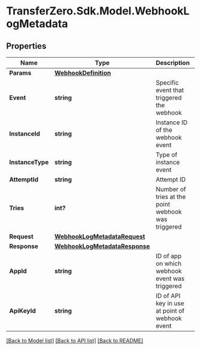 
# TransferZero.Sdk.Model.WebhookLogMetadata

## Properties

Name | Type | Description | Notes
------------ | ------------- | ------------- | -------------
**Params** | [**WebhookDefinition**](WebhookDefinition.md) |  | [optional] 
**Event** | **string** | Specific event that triggered the webhook | [optional] 
**InstanceId** | **string** | Instance ID of the webhook event | [optional] 
**InstanceType** | **string** | Type of instance event | [optional] 
**AttemptId** | **string** | Attempt ID | [optional] 
**Tries** | **int?** | Number of tries at the point webhook was triggered | [optional] 
**Request** | [**WebhookLogMetadataRequest**](WebhookLogMetadataRequest.md) |  | [optional] 
**Response** | [**WebhookLogMetadataResponse**](WebhookLogMetadataResponse.md) |  | [optional] 
**AppId** | **string** | ID of app on which webhook event was triggered | [optional] 
**ApiKeyId** | **string** | ID of API key in use at point of webhook event | [optional] 

[[Back to Model list]](../README.md#documentation-for-models)
[[Back to API list]](../README.md#documentation-for-api-endpoints)
[[Back to README]](../README.md)

